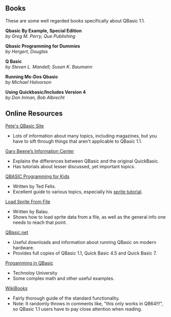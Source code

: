 ## Books
These are some well regarded books specifically about QBasic 1.1.  

**Qbasic By Example, Special Edition**  
*by Greg M. Perry, Que Publishing*  

**Qbasic Programming for Dummies**  
*by Hergert, Douglas*  

**Q Basic**  
*by Steven L. Mandell; Susan K. Baumann*  

**Running Ms-Dos Qbasic**  
*by Michael Halvorson*  

**Using Quickbasic/Includes Version 4**  
*by Don Inman, Bob Albrecht*  

## Online Resources

<a href="http://www.petesqbsite.com/" rel="noopener" target="_blank">Pete's QBasic Site</a>  
- Lots of information about many topics, including magazines, but you have to sift through things that aren't applicable to QBasic 1.1.

<a href="http://web.archive.org/web/20190812013058/http://www.garybeene.com/qbasic" rel="noopener" target="_blank">Gary Beene’s Information Center</a>  
- Explains the differences between QBasic and the original QuickBasic.
- Has tutorials about lesser discussed, yet important topics.

<a href="http://tedfelix.com/qbasic/" rel="noopener" target="_blank">QBASIC Programming for Kids</a>  
- Written by Ted Felix.
- Excellent guide to various topics, especially his <a href="http://tedfelix.com/qbasic/sprites.html" rel="noopener" target="_blank">sprite tutorial</a>.

<a href="https://balau82.wordpress.com/2015/01/18/nostalgia-trip-qbasic-game-programming/" rel="noopener" target="_blank">Load Sprite From File</a>  
- Written by Balau.
- Shows how to load sprite data from a file, as well as the general info one needs to reach that point.

<a href="https://www.qbasic.net/" rel="noopener" target="_blank">QBasic.net</a>  
- Useful downloads and information about running QBasic on modern hardware.
- Provides full copies of QBasic 1.1, Quick Basic 4.5 and Quick Basic 7.

<a href="http://docshare01.docshare.tips/files/14610/146108761.pdf" rel="noopener" target="_blank">Progamming in QBasic</a>  
- Technoloy University
- Some complex math and other useful examples.  

<a href="https://en.wikibooks.org/wiki/QBasic" rel="noopener" target="_blank">WikiBooks</a>  
- Fairly thorough guide of the standard functionality. 
- Note: It randomly throws in comments like, "this only works in QB64!!!", so QBasic 1.1 users have to pay close attention when reading.  
